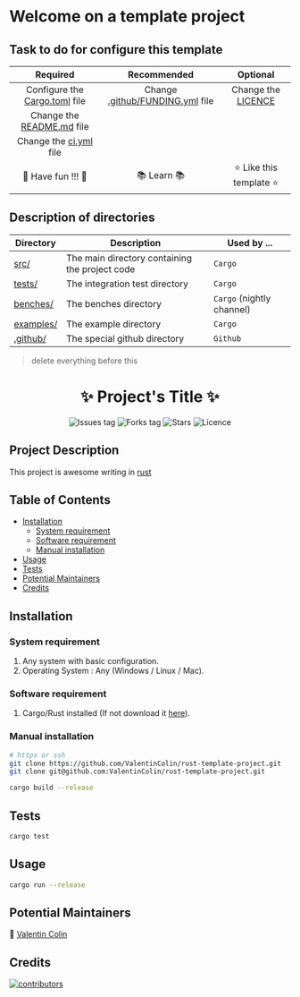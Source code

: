 # Welcome on a template project
## Task to do for configure this template

| Required                                           | Recommended                                            | Optional                         |
|:--------------------------------------------------:|:------------------------------------------------------:|:--------------------------------:|
| Configure the [Cargo.toml](Cargo.toml) file        | Change [.github/FUNDING.yml](.github/FUNDING.yml) file | Change the [LICENCE](LICENCE)    |
| Change the [README.md](README.md) file             |                                                        |                                  |
| Change the [ci.yml](.github/workflows/ci.yml) file |                                                        |                                  |
| :tada: Have fun !!! :tada:                         | :books: Learn :books:                                  | :star: Like this template :star: |

## Description of directories

| Directory             | Description                                    | Used by ...               |
|-----------------------|------------------------------------------------|---------------------------|
| [src/](src)           | The main directory containing the project code | `Cargo`                   |
| [tests/](tests)       | The integration test directory                 | `Cargo`                   |
| [benches/](benches)   | The benches directory                          | `Cargo` (nightly channel) |
| [examples/](examples) | The example directory                          | `Cargo`                   |
| [.github/](.github)   | The special github directory                   | `Github`                  |

> delete everything before this

<h1 align="center">
    ✨ Project's Title ✨
</h1>

<div align="center">
    
 <!-- see https://shields.io/ -->

![Issues tag](https://img.shields.io/github/issues/ValentinColin/rust-template-project)
![Forks tag](https://img.shields.io/github/forks/ValentinColin/rust-template-project)
![Stars](https://img.shields.io/github/stars/ValentinColin/rust-template-project?style=social)
![Licence](https://img.shields.io/github/license/ValentinColin/rust-template-project)

</div>

## Project Description

This project is awesome writing in [rust](https://www.rust-lang.org/fr/)

## Table of Contents

* [Installation](#installation)
    * [System requirement](#system-requirement)
    * [Software requirement](#software-requirement)
    * [Manual installation](#manual-installation)
* [Usage](#usage)
* [Tests](#tests)
* [Potential Maintainers](#potential-maintainers)
* [Credits](#credits)

## Installation
### System requirement

1. Any system with basic configuration.
2. Operating System : Any (Windows / Linux / Mac).

### Software requirement

1. Cargo/Rust installed (If not download it [here](https://doc.rust-lang.org/cargo/getting-started/installation.html)).

### Manual installation

```bash
# https or ssh
git clone https://github.com/ValentinColin/rust-template-project.git
git clone git@github.com:ValentinColin/rust-template-project.git

cargo build --release
```

## Tests

```bash
cargo test
```

## Usage

```bash
cargo run --release
```

<!--
## How to Contribute

Thank you for considering and taking the time to contribute! Before contributing kindly read and follow [Code of Conduct](CODE_OF_CONDUCT.md). To help new developers/contributors there are set of instructions added in [CONTRIBUTING.md](CONTRIBUTING.md). Which describes the initial stages for working on this project. Also refer the [MIT License](LICENSE).
-->

## Potential Maintainers

:pushpin: [Valentin Colin](https://github.com/ValentinColin)

## Credits

<a href="https://github.com/ValentinColin/rust-template-project/graphs/contributors">
  <img src="https://contrib.rocks/image?repo=ValentinColin/rust-template-project" alt="contributors"/>
</a>
